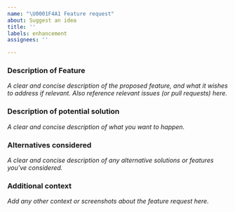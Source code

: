 ```yaml
---
name: "\U0001F4A1 Feature request"
about: Suggest an idea
title: ''
labels: enhancement
assignees: ''

---
```


### Description of Feature
_A clear and concise description of the proposed feature, and what it wishes to address if relevant._
_Also reference relevant issues (or pull requests) here._

### Description of potential solution
_A clear and concise description of what you want to happen._

### Alternatives considered
_A clear and concise description of any alternative solutions or features you've considered._

### Additional context
_Add any other context or screenshots about the feature request here._
